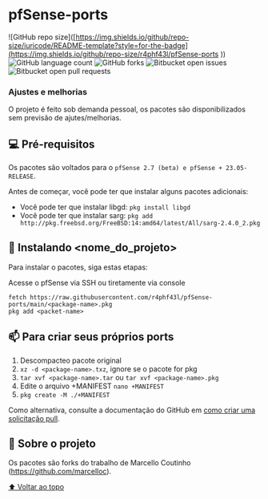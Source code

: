 # pfSense-ports

<!---Esses são exemplos. Veja https://shields.io para outras pessoas ou para personalizar este conjunto de escudos. Você pode querer incluir dependências, status do projeto e informações de licença aqui--->

![GitHub repo size]([https://img.shields.io/github/repo-size/iuricode/README-template?style=for-the-badge](https://img.shields.io/github/repo-size/r4phf43l/pfSense-ports
))
![GitHub language count](https://img.shields.io/github/languages/count/iuricode/README-template?style=for-the-badge)
![GitHub forks](https://img.shields.io/github/forks/iuricode/README-template?style=for-the-badge)
![Bitbucket open issues](https://img.shields.io/bitbucket/issues/iuricode/README-template?style=for-the-badge)
![Bitbucket open pull requests](https://img.shields.io/bitbucket/pr-raw/iuricode/README-template?style=for-the-badge)

### Ajustes e melhorias

O projeto é feito sob demanda pessoal, os pacotes são disponibilizados sem previsão de ajutes/melhorias.

## 💻 Pré-requisitos
Os pacotes são voltados para o `pfSense 2.7 (beta) e pfSense + 23.05-RELEASE`.

Antes de começar, você pode ter que instalar alguns pacotes adicionais:
* Você pode ter que instalar libgd: `pkg install libgd`
* Você pode ter que instalar sarg: `pkg add http://pkg.freebsd.org/FreeBSD:14:amd64/latest/All/sarg-2.4.0_2.pkg`

## 🚀 Instalando <nome_do_projeto>

Para instalar o pacotes, siga estas etapas:

Acesse o pfSense via SSH ou tiretamente via console
```
fetch https://raw.githubusercontent.com/r4phf43l/pfSense-ports/main/<package-name>.pkg
pkg add <packet-name>
```

## 📫 Para criar seus próprios ports
1. Descompacteo pacote original
2. `xz -d <package-name>.txz`, ignore se o pacote for pkg
3. `tar xvf <package-name>.tar` ou `tar xvf <package-name>.pkg`
4. Edite o arquivo +MANIFEST `nano +MANIFEST`
5. `pkg create -M ./+MANIFEST`

Como alternativa, consulte a documentação do GitHub em [como criar uma solicitação pull](https://help.github.com/en/github/collaborating-with-issues-and-pull-requests/creating-a-pull-request).

## 🤝 Sobre o projeto

Os pacotes são forks do trabalho de Marcello Coutinho (https://github.com/marcelloc).

[⬆ Voltar ao topo](#pfSense-ports)<br>

